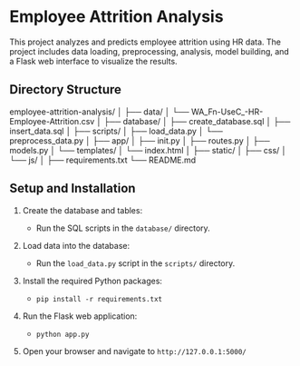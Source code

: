 # Employee Attrition Analysis

This project analyzes and predicts employee attrition using HR data. The project includes data loading, preprocessing, analysis, model building, and a Flask web interface to visualize the results.

## Directory Structure

employee-attrition-analysis/
│
├── data/
│ └── WA_Fn-UseC_-HR-Employee-Attrition.csv
│
├── database/
│ ├── create_database.sql
│ ├── insert_data.sql
│
├── scripts/
│ ├── load_data.py
│ └── preprocess_data.py
│
├── app/
│ ├── init.py
│ ├── routes.py
│ ├── models.py
│ └── templates/
│ └── index.html
│
├── static/
│ ├── css/
│ └── js/
│
├── requirements.txt
└── README.md

## Setup and Installation

1. Create the database and tables:
   - Run the SQL scripts in the `database/` directory.

2. Load data into the database:
   - Run the `load_data.py` script in the `scripts/` directory.

3. Install the required Python packages:
   - `pip install -r requirements.txt`

4. Run the Flask web application:
   - `python app.py`

5. Open your browser and navigate to `http://127.0.0.1:5000/`
